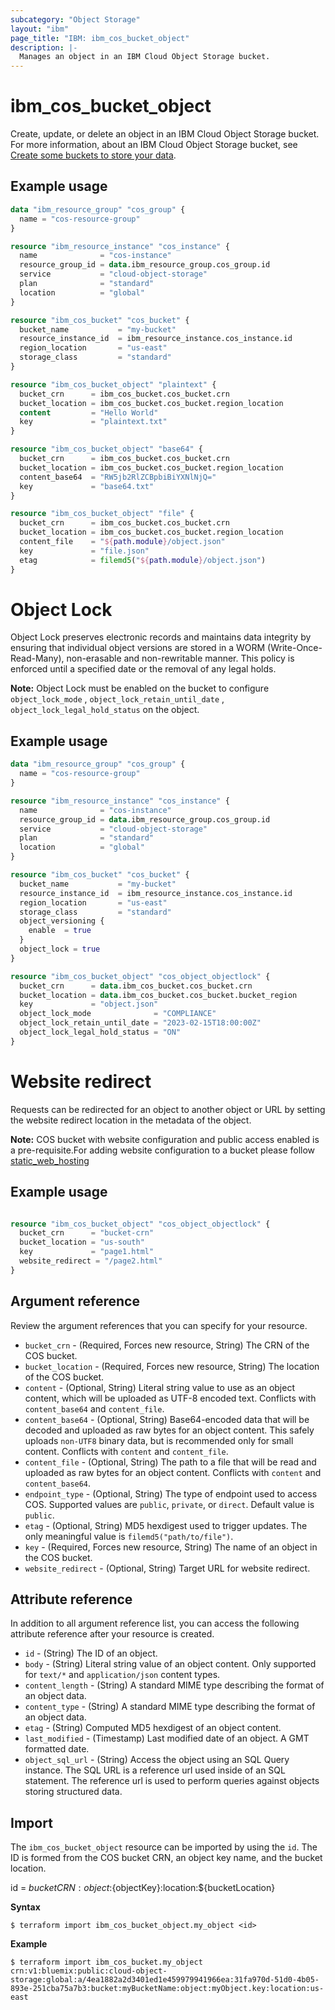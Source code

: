 ```yaml
---
subcategory: "Object Storage"
layout: "ibm"
page_title: "IBM: ibm_cos_bucket_object"
description: |-
  Manages an object in an IBM Cloud Object Storage bucket.
---
```


# ibm_cos_bucket_object

Create, update, or delete an object in an IBM Cloud Object Storage bucket. For more information, about an IBM Cloud Object Storage bucket, see [Create some buckets to store your data](https://cloud.ibm.com/docs/cloud-object-storage?topic=cloud-object-storage-getting-started-cloud-object-storage#gs-create-buckets). 

## Example usage

```terraform
data "ibm_resource_group" "cos_group" {
  name = "cos-resource-group"
}

resource "ibm_resource_instance" "cos_instance" {
  name              = "cos-instance"
  resource_group_id = data.ibm_resource_group.cos_group.id
  service           = "cloud-object-storage"
  plan              = "standard"
  location          = "global"
}

resource "ibm_cos_bucket" "cos_bucket" {
  bucket_name           = "my-bucket"
  resource_instance_id  = ibm_resource_instance.cos_instance.id
  region_location       = "us-east"
  storage_class         = "standard"
}

resource "ibm_cos_bucket_object" "plaintext" {
  bucket_crn      = ibm_cos_bucket.cos_bucket.crn
  bucket_location = ibm_cos_bucket.cos_bucket.region_location
  content         = "Hello World"
  key             = "plaintext.txt"
}

resource "ibm_cos_bucket_object" "base64" {
  bucket_crn      = ibm_cos_bucket.cos_bucket.crn
  bucket_location = ibm_cos_bucket.cos_bucket.region_location
  content_base64  = "RW5jb2RlZCBpbiBiYXNlNjQ="
  key             = "base64.txt"
}

resource "ibm_cos_bucket_object" "file" {
  bucket_crn      = ibm_cos_bucket.cos_bucket.crn
  bucket_location = ibm_cos_bucket.cos_bucket.region_location
  content_file    = "${path.module}/object.json"
  key             = "file.json"
  etag            = filemd5("${path.module}/object.json")
}
```
# Object Lock

Object Lock preserves electronic records and maintains data integrity by ensuring that individual object versions are stored in a WORM (Write-Once-Read-Many), non-erasable and non-rewritable manner. This policy is enforced until a specified date or the removal of any legal holds.

**Note:**
Object Lock must be enabled on the bucket to configure `object_lock_mode` , `object_lock_retain_until_date` , `object_lock_legal_hold_status` on the object.

## Example usage

```terraform
data "ibm_resource_group" "cos_group" {
  name = "cos-resource-group"
}

resource "ibm_resource_instance" "cos_instance" {
  name              = "cos-instance"
  resource_group_id = data.ibm_resource_group.cos_group.id
  service           = "cloud-object-storage"
  plan              = "standard"
  location          = "global"
}

resource "ibm_cos_bucket" "cos_bucket" {
  bucket_name           = "my-bucket"
  resource_instance_id  = ibm_resource_instance.cos_instance.id
  region_location       = "us-east"
  storage_class         = "standard"
  object_versioning {
    enable  = true
  }
  object_lock = true
}

resource "ibm_cos_bucket_object" "cos_object_objectlock" {
  bucket_crn      = data.ibm_cos_bucket.cos_bucket.crn
  bucket_location = data.ibm_cos_bucket.cos_bucket.bucket_region
  key             = "object.json"
  object_lock_mode              = "COMPLIANCE"
  object_lock_retain_until_date = "2023-02-15T18:00:00Z"
  object_lock_legal_hold_status = "ON"
}
```

# Website redirect 

Requests can be redirected for an object to another object or URL by setting the website redirect location in the metadata of the object.

**Note:**
COS bucket with website configuration and public access enabled is a pre-requisite.For adding website configuration to a bucket please follow [static_web_hosting]()

## Example usage

```terraform

resource "ibm_cos_bucket_object" "cos_object_objectlock" {
  bucket_crn      = "bucket-crn"
  bucket_location = "us-south"
  key             = "page1.html"
  website_redirect = "/page2.html"
}
```


## Argument reference
Review the argument references that you can specify for your resource.

- `bucket_crn` - (Required, Forces new resource, String) The CRN of the COS bucket.
- `bucket_location` - (Required, Forces new resource, String) The location of the COS bucket.
- `content` - (Optional, String) Literal string value to use as an object content, which will be uploaded as UTF-8 encoded text. Conflicts with `content_base64` and `content_file`.
- `content_base64` - (Optional, String) Base64-encoded data that will be decoded and uploaded as raw bytes for an object content. This safely uploads `non-UTF8` binary data, but is recommended only for small content. Conflicts with `content` and `content_file`.
- `content_file` - (Optional, String) The path to a file that will be read and uploaded as raw bytes for an object content. Conflicts with `content` and `content_base64`.
- `endpoint_type` - (Optional, String) The type of endpoint used to access COS. Supported values are `public`, `private`, or `direct`. Default value is `public`.
- `etag` - (Optional, String) MD5 hexdigest used to trigger updates. The only meaningful value is `filemd5("path/to/file")`.
- `key` - (Required, Forces new resource, String) The name of an object in the COS bucket.
- `website_redirect` - (Optional, String) Target URL for website redirect.

## Attribute reference
In addition to all argument reference list, you can access the following attribute reference after your resource is created.

- `id` - (String) The ID of an object.
- `body` - (String) Literal string value of an object content. Only supported for `text/*` and `application/json` content types.
- `content_length` - (String) A standard MIME type describing the format of an object data.
- `content_type` - (String) A standard MIME type describing the format of an object data.
- `etag` - (String) Computed MD5 hexdigest of an object content.
- `last_modified` - (Timestamp) Last modified date of an object. A GMT formatted date.
- `object_sql_url` - (String) Access the object using an SQL Query instance. The SQL URL is a reference url used inside of an SQL statement. The reference url is used to perform queries against objects storing structured data.

## Import

The `ibm_cos_bucket_object` resource can be imported by using the `id`. The ID is formed from the COS bucket CRN, an object key name, and the bucket location.

id = ${bucketCRN}:object:${objectKey}:location:${bucketLocation}

**Syntax**

```
$ terraform import ibm_cos_bucket_object.my_object <id>
```

**Example**

```
$ terraform import ibm_cos_bucket.my_object crn:v1:bluemix:public:cloud-object-storage:global:a/4ea1882a2d3401ed1e459979941966ea:31fa970d-51d0-4b05-893e-251cba75a7b3:bucket:myBucketName:object:myObject.key:location:us-east
```

